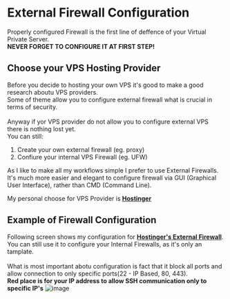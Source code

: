# External Firewall Configuration
Properly configured Firewall is the first line of deffence of your Virtual Private Server.\
**NEVER FORGET TO CONFIGURE IT AT FIRST STEP!**

## Choose your VPS Hosting Provider
Before you decide to hosting your own VPS it's good to make a good research aboutu VPS providers.\
Some of theme allow you to configure external firewall what is crucial in terms of security.\
\
Anyway if yor VPS provider do not allow you to configure external VPS there is nothing lost yet.\
You can still:
1. Create your own external firewall (eg. proxy)
2. Confiure your internal VPS Firewall (eg. UFW)

As I like to make all my workflows simple I prefer to use External Firewalls.\
It's much more easier and elegant to configure firewall via GUI (Graphical User Interface), rather than CMD (Command Line).

My personal choose for VPS Provider is **[Hostinger](https://hostinger.pl?REFERRALCODE=1WAIROUS35G77)**

## Example of Firewall Configuration
Following screen shows my configuration for **[Hostinger's External Firewall](https://hostinger.pl?REFERRALCODE=1WAIROUS35G77)**.\
You can still use it to configure your Internal Firewalls, as it's only an tamplate.\
\
What is most important abotu configuration is fact that it block all ports and allow connection to only specific ports(22 - IP Based, 80, 443).\
**Red place is for your IP address to allow SSH communication only to specific IP's**
![image](https://github.com/CodastickFantastic/Secure-VPS-Traefik/assets/118989184/bc5b784e-d846-4c91-93cc-12d9ddf31e35)

